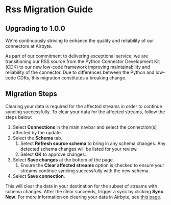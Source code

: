 # Rss Migration Guide

## Upgrading to 1.0.0
We're continuously striving to enhance the quality and reliability of our connectors at Airbyte.

As part of our commitment to delivering exceptional service, we are transitioning our RSS source from the Python Connector Development Kit (CDK)
to our new low-code framework improving maintainability and reliability of the connector. Due to differences between the Python and low-code CDKs, this migration constitutes a breaking change.

## Migration Steps

Clearing your data is required for the affected streams in order to continue syncing successfully. To clear your data for the affected streams, follow the steps below:

1. Select **Connections** in the main navbar and select the connection(s) affected by the update.
2. Select the **Schema** tab. 
    1. Select **Refresh source schema** to bring in any schema changes. Any detected schema changes will be listed for your review.
    2. Select **OK** to approve changes.
3. Select **Save changes** at the bottom of the page. 
    1. Ensure the **Clear affected streams** option is checked to ensure your streams continue syncing successfully with the new schema.
4. Select **Save connection**. 

This will clear the data in your destination for the subset of streams with schema changes. After the clear succeeds, trigger a sync by clicking **Sync Now**. For more information on clearing your data in Airbyte, see [this page](https://docs.airbyte.com/operator-guides/reset).
